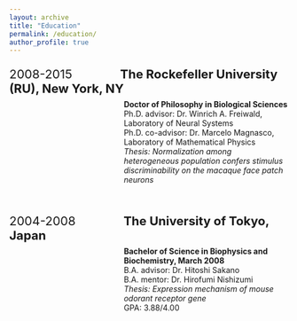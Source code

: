 ```yaml
---
layout: archive
title: "Education"
permalink: /education/
author_profile: true
---
```


<p style="font-size:22px">2008-2015&nbsp;&nbsp;&nbsp;&nbsp;&nbsp;&nbsp;&nbsp;&nbsp;&nbsp;&nbsp;&nbsp;&nbsp;&nbsp;
<b>The Rockefeller University (RU), New York, NY</b></p>
<p style='margin-left:155.0pt;margin-top:-15px'>
<b>Doctor of Philosophy in Biological Sciences</b><br>
Ph.D. advisor: Dr. Winrich A. Freiwald, Laboratory of Neural Systems<br>
Ph.D. co-advisor: Dr. Marcelo Magnasco, Laboratory of Mathematical Physics<br>
<i>Thesis: Normalization among heterogeneous population confers stimulus discriminability on the macaque face patch neurons</i>
</p><br>

<p style="font-size:22px">2004-2008&nbsp;&nbsp;&nbsp;&nbsp;&nbsp;&nbsp;&nbsp;&nbsp;&nbsp;&nbsp;&nbsp;&nbsp;&nbsp;
<b>The University of Tokyo, Japan</b></p>
<p style='margin-left:155.0pt;margin-top:-15px'>
<b>Bachelor of Science in Biophysics and Biochemistry, March 2008</b><br>
B.A. advisor: Dr. Hitoshi Sakano<br>
B.A. mentor: Dr. Hirofumi Nishizumi<br>
<i>Thesis: Expression mechanism of mouse odorant receptor gene</i><br>
GPA: 3.88/4.00
</p><br>

<!-- 
## [2008-2015] The Rockefeller University (RU), New York, NY  
**Doctor of Philosophy in Biological Sciences**  
Ph.D. advisor: Dr. Winrich A. Freiwald, Laboratory of Neural Systems  
Ph.D. co-advisor: Dr. Marcelo Magnasco, Laboratory of Mathematical Physics  
*Thesis: Normalization among heterogeneous population confers stimulus discriminability on the macaque face patch neurons*  

## [2004-2008] The University of Tokyo, Japan  
**Bachelor of Science in Biophysics and Biochemistry, March 2008**  
B.A. advisor: Dr. Hitoshi Sakano  
B.A. mentor: Dr. Hirofumi Nishizumi  
*Thesis: Expression mechanism of mouse odorant receptor gene*  
GPA: 3.88/4.00   -->